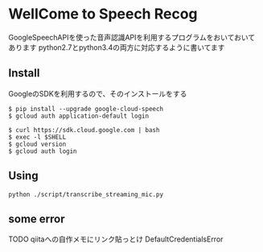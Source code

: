 # WellCome to Speech Recog
GoogleSpeechAPIを使った音声認識APIを利用するプログラムをおいておいてあります
python2.7とpython3.4の両方に対応するように書いてます
## Install
GoogleのSDKを利用するので、そのインストールをする
~~~
$ pip install --upgrade google-cloud-speech
$ gcloud auth application-default login

$ curl https://sdk.cloud.google.com | bash
$ exec -l $SHELL
$ gcloud version
$ gcloud auth login
~~~
## Using
~~~
python ./script/transcribe_streaming_mic.py 
~~~

## some error
TODO qiitaへの自作メモにリンク貼っとけ
DefaultCredentialsError
